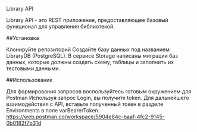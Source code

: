Library API

Library API - это REST приложение, предоставляющее базовый функционал для управления библиотекой.

##Установка

Клонируйте репозиторий
Создайте базу данных под названием LibraryDB (PostgreSQL). В сервисе Storage написаны миграции баз данных, которые должны создать схему, таблицы и заполнить их тестовыми данными.

##Использование

Для формирования запросов воспользуйтесь готовым окружением для Postman
Используя запрос Login, вы получите token.
Для дальнейшего взаимодействия с API, вставьте полученный токен в разделе Environments в поле varBearerToken.
https://web.postman.co/workspace/5904e84c-baaf-4fc2-9145-0b0182f7b31d

